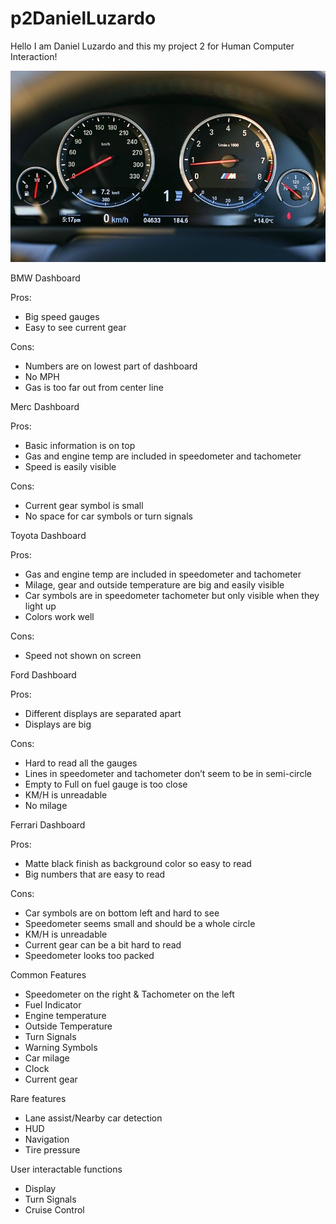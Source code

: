 # p2DanielLuzardo
Hello I am Daniel Luzardo and this my project 2 for Human Computer Interaction!

<img src="https://github.com/Luzardo99/p2DanielLuzardo/blob/main/bmw.jpg" width="600">

BMW Dashboard 

Pros:
-	Big speed gauges
-	Easy to see current gear


Cons:
-	Numbers are on lowest part of dashboard
-	No MPH 
-	Gas is too far out from center line


Merc Dashboard 

Pros:
-	Basic information is on top
-	Gas and engine temp are included in speedometer and tachometer
-	 Speed is easily visible


Cons:
-	Current gear symbol is small
-	No space for car symbols or turn signals



Toyota Dashboard 

Pros:
-	Gas and engine temp are included in speedometer and tachometer
-	Milage, gear and outside temperature are big and easily visible
-	Car symbols are in speedometer tachometer but only visible when they light up
-	Colors work well


Cons:
-	Speed not shown on screen






Ford Dashboard 

Pros:
-	Different displays are separated apart
-	Displays are big 

Cons:
-	Hard to read all the gauges
-	Lines in speedometer and tachometer don’t seem to be in semi-circle
-	Empty to Full on fuel gauge is too close
-	KM/H is unreadable
-	No milage

Ferrari Dashboard 

Pros:
-	Matte black finish as background color so easy to read
-	Big numbers that are easy to read


Cons:
-	Car symbols are on bottom left and hard to see
-	Speedometer seems small and should be a whole circle
-	KM/H is unreadable
-	Current gear can be a bit hard to read
-	Speedometer looks too packed


Common Features 
-	Speedometer on the right & Tachometer on the left
-	Fuel Indicator
-	Engine temperature
-	Outside Temperature
-	Turn Signals
-	Warning Symbols
-	Car milage
-	Clock
-	Current gear







Rare features
-	Lane assist/Nearby car detection
-	HUD
-	Navigation
-	Tire pressure



User interactable functions 
-	Display
-	Turn Signals
-	Cruise Control

